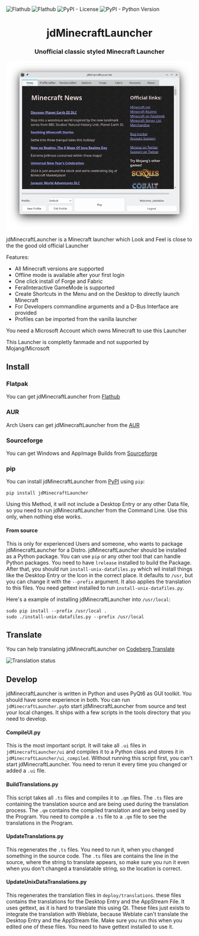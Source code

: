 ![Flathub](https://img.shields.io/flathub/downloads/page.codeberg.JakobDev.jdMinecraftLauncher)
![Flathub](https://img.shields.io/flathub/v/page.codeberg.JakobDev.jdMinecraftLauncher)
![PyPI - License](https://img.shields.io/pypi/l/jdMinecraftLauncher)
![PyPI - Python Version](https://img.shields.io/pypi/pyversions/jdMinecraftLauncher)

<h1 align="center">jdMinecraftLauncher</h1>

<h3 align="center">Unofficial classic styled Minecraft Launcher</h3>

<p align="center">
    <img alt="jdMinecraftLauncher" src="Screenshots/en/MainWindow.webp"/>
</p>

jdMinecraftLauncher is a Minecraft launcher which Look and Feel is close to the the good old official Launcher

Features:

- All Minecraft versions are supported
- Offline mode is available after your first login
- One click install of Forge and Fabric
- FeralInteractive GameMode is supported
- Create Shortcuts in the Menu and on the Desktop to directly launch Minecraft
- For Developers commandline arguments and a D-Bus Interface are provided
- Profiles can be imported from the vanilla launcher

You need a Microsoft Account which owns Minecraft to use this Launcher

This Launcher is completly fanmade and not supported by Mojang/Microsoft
## Install

### Flatpak
You can get jdMinecraftLauncher from [Flathub](https://flathub.org/apps/details/page.codeberg.JakobDev.jdMinecraftLauncher)

### AUR
Arch Users can get jdMinecraftLauncher from the [AUR](https://aur.archlinux.org/packages/jdminecraftlauncher)

### Sourceforge
You can get Windows and AppImage Builds from [Sourceforge](https://sourceforge.net/projects/jdMinecraftLauncher)

### pip
You can install jdMinecraftLauncher from [PyPI](https://pypi.org/project/jdMinecraftLauncher) using `pip`:
```shell
pip install jdMinecraftLauncher
```
Using this Method, it will not include a Desktop Entry or any other Data file, so you need to run jdMinecraftLauncher from the Command Line.
Use this only, when nothing else works.

#### From source
This is only for experienced Users and someone, who wants to package jdMinecraftLauncher for a Distro.
jdMinecraftLauncher should be installed as a Python package.
You can use `pip` or any other tool that can handle Python packages.
You need to have `lrelease` installed to build the Package.
After that, you should run `install-unix-datafiles.py` which wil install things like the Desktop Entry or the Icon in the correct place.
It defaults to `/usr`, but you can change it with the `--prefix` argument.
It also applies the translation to this files.
You need gettext installed to run `install-unix-datafiles.py`.

Here's a example of installing jdMinecraftLauncher into `/usr/local`:
```shell
sudo pip install --prefix /usr/local .
sudo ./install-unix-datafiles.py --prefix /usr/local
```

## Translate
You can help translating jdMinecraftLauncher on [Codeberg Translate](https://translate.codeberg.org/projects/jdMinecraftLauncher)

![Translation status](https://translate.codeberg.org/widget/jdMinecraftLauncher/jdMinecraftLauncher/multi-auto.svg)

## Develop
jdMinecraftLauncher is written in Python and uses PyQt6 as GUI toolkit. You should have some experience in both.
You can run `jdMinecraftLauncher.py`to start jdMinecraftLauncher from source and test your local changes.
It ships with a few scripts in the tools directory that you need to develop.

#### CompileUI.py
This is the most important script. It will take all `.ui` files in `jdMinecraftLauncher/ui` and compiles it to a Python class
and stores it in `jdMinecraftLauncher/ui_compiled`. Without running this script first, you can't start jdMinecraftLauncher.
You need to rerun it every time you changed or added a `.ui` file.

#### BuildTranslations.py
This script takes all `.ts` files and compiles it to `.qm` files.
The `.ts` files are containing the translation source and are being used during the translation process.
The `.qm` contains the compiled translation and are being used by the Program.
You need to compile a `.ts` file to a `.qm` file to see the translations in the Program.

#### UpdateTranslations.py
This regenerates the `.ts` files. You need to run it, when you changed something in the source code.
The `.ts` files are contains the line in the source, where the string to translate appears,
so make sure you run it even when you don't changed a translatable string, so the location is correct.

####  UpdateUnixDataTranslations.py
This regenerates the translation files in `deploy/translations`. these files contains the translations for the Desktop Entry and the AppStream File.
It uses gettext, as it is hard to translate this using Qt.
These files just exists to integrate the translation with Weblate, because Weblate can't translate the Desktop Entry and the AppStream file.
Make sure you run this when you edited one of these files.
You need to have gettext installed to use it.
